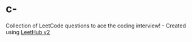 # c-
Collection of LeetCode questions to ace the coding interview! - Created using [LeetHub v2](https://github.com/arunbhardwaj/LeetHub-2.0)
